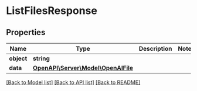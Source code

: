 # ListFilesResponse

## Properties
Name | Type | Description | Notes
------------ | ------------- | ------------- | -------------
**object** | **string** |  | 
**data** | [**OpenAPI\Server\Model\OpenAIFile**](OpenAIFile.md) |  | 

[[Back to Model list]](../README.md#documentation-for-models) [[Back to API list]](../README.md#documentation-for-api-endpoints) [[Back to README]](../README.md)



